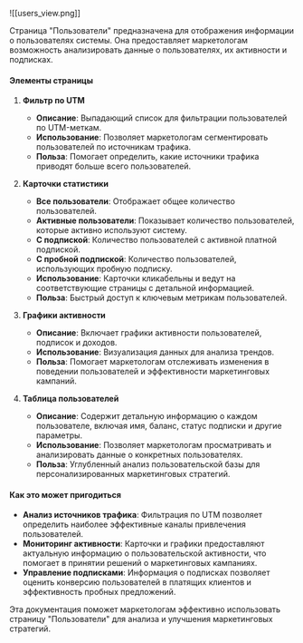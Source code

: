 ![[users_view.png]]

Страница "Пользователи" предназначена для отображения информации о пользователях системы. Она предоставляет маркетологам возможность анализировать данные о пользователях, их активности и подписках.

#### Элементы страницы

1. **Фильтр по UTM**
   - **Описание**: Выпадающий список для фильтрации пользователей по UTM-меткам.
   - **Использование**: Позволяет маркетологам сегментировать пользователей по источникам трафика.
   - **Польза**: Помогает определить, какие источники трафика приводят больше всего пользователей.

2. **Карточки статистики**
   - **Все пользователи**: Отображает общее количество пользователей.
   - **Активные пользователи**: Показывает количество пользователей, которые активно используют систему.
   - **С подпиской**: Количество пользователей с активной платной подпиской.
   - **С пробной подпиской**: Количество пользователей, использующих пробную подписку.
   - **Использование**: Карточки кликабельны и ведут на соответствующие страницы с детальной информацией.
   - **Польза**: Быстрый доступ к ключевым метрикам пользователей.

3. **Графики активности**
   - **Описание**: Включает графики активности пользователей, подписок и доходов.
   - **Использование**: Визуализация данных для анализа трендов.
   - **Польза**: Помогает маркетологам отслеживать изменения в поведении пользователей и эффективности маркетинговых кампаний.

4. **Таблица пользователей**
   - **Описание**: Содержит детальную информацию о каждом пользователе, включая имя, баланс, статус подписки и другие параметры.
   - **Использование**: Позволяет маркетологам просматривать и анализировать данные о конкретных пользователях.
   - **Польза**: Углубленный анализ пользовательской базы для персонализированных маркетинговых стратегий.

#### Как это может пригодиться

- **Анализ источников трафика**: Фильтрация по UTM позволяет определить наиболее эффективные каналы привлечения пользователей.
- **Мониторинг активности**: Карточки и графики предоставляют актуальную информацию о пользовательской активности, что помогает в принятии решений о маркетинговых кампаниях.
- **Управление подписками**: Информация о подписках позволяет оценить конверсию пользователей в платящих клиентов и эффективность пробных предложений.

Эта документация поможет маркетологам эффективно использовать страницу "Пользователи" для анализа и улучшения маркетинговых стратегий.
